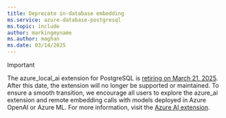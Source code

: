 ```yaml
---
title: Deprecate in-database embedding
ms.service: azure-database-postgresql
ms.topic: include
author: markingmyname
ms.author: maghan
ms.date: 03/14/2025
---
```


> [!IMPORTANT]
> The azure_local_ai extension for PostgreSQL is [retiring on March 21, 2025](/lifecycle/definitions#retirement). After this date, the extension will no longer be supported or maintained. To ensure a smooth transition, we encourage all users to explore the azure_ai extension and remote embedding calls with models deployed in Azure OpenAI or Azure ML. For more information, visit the [Azure AI extension](../flexible-server/generative-ai-azure-overview.md).